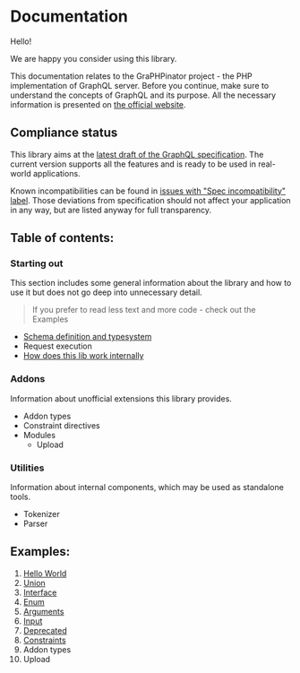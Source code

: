# Documentation

Hello! 

We are happy you consider using this library.

This documentation relates to the GraPHPinator project - the PHP implementation of GraphQL server. 
Before you continue, make sure to understand the concepts of GraphQL and its purpose.
All the necessary information is presented on [the official website](http://graphql.org/learn/).

## Compliance status

This library aims at the [latest draft of the GraphQL specification](http://spec.graphql.org/draft/).
The current version supports all the features and is ready to be used in real-world applications.

Known incompatibilities can be found in [issues with "Spec incompatibility" label](https://github.com/graphpql/graphpinator/issues?q=is%3Aopen+is%3Aissue+label%3A%22Ctg+-+Spec+incompatibility%22). Those deviations from specification should not affect your application in any way, but are listed anyway for full transparency.

## Table of contents:

### Starting out

This section includes some general information about the library and how to use it but does not go deep into unnecessary detail.

> If you prefer to read less text and more code - check out the Examples

- [Schema definition and typesystem](/docs/typesystem.md)
- Request execution
- [How does this lib work internally](/docs/UnderTheHood.md)

### Addons

Information about unofficial extensions this library provides.

- Addon types
- Constraint directives
- Modules
  - Upload

### Utilities

Information about internal components, which may be used as standalone tools.

- Tokenizer
- Parser

## Examples:

1. [Hello World](/docs/examples/HelloWorld.md)
2. [Union](/docs/examples/Union.md)
3. [Interface](/docs/examples/Interface.md)
4. [Enum](/docs/examples/Enum.md)
5. [Arguments](/docs/examples/Arguments.md)
6. [Input](/docs/examples/Input.md)
7. [Deprecated](/docs/examples/Deprecated.md)
8. [Constraints](/examples/Constraints.md)
9. Addon types
10. Upload
